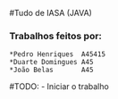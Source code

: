 #Tudo de IASA (JAVA)

### Trabalhos feitos por:
	*Pedro Henriques  A45415
	*Duarte Domingues A45
	*João Belas 	  A45
	
#TODO:
	- Iniciar o trabalho
  